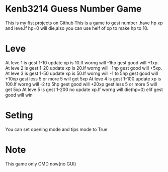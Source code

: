 # Kenb3214 Guess Number Game
This is my fist projects on Github
This is a game to gest number ,have hp xp and leve.If hp=0 will die,also you can use helf of xp to make hp to 10.
# Leve
At leve 1 is gest 1-10 update xp is 10.If worng will -1hp gest good will +1xp.
At leve 2 is gest 1-20 update xp is 20.If worng will -1hp gest good will +5xp.
At leve 3 is gest 1-50 update xp is 50.If worng will -1 to 5hp gest good will +10xp gest less 5 or more 5 will get 5xp
At leve 4 is gest 1-100 update xp is 100.If worng will -2 tp 5hp gest good will +20xp gest less 5 or more 5 will get 5xp
At leve 5 is gest 1-200 no update xp.If worng will die(hp=0) elif gest good will win
# Seting
You can set opening mode and tips mode to True
# Note
This game only CMD now(no GUI)
